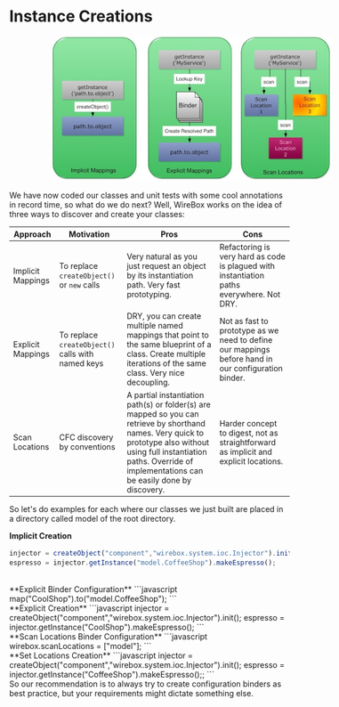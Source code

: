 # Instance Creations

<img src="../images/instance_mappings.jpg" style="margin-left:75px">

We have now coded our classes and unit tests with some cool annotations in record time, so what do we do next? Well, WireBox works on the idea of three ways to discover and create your classes:

| Approach |	Motivation | Pros | Cons |
| -- | -- | -- | -- |
| Implicit Mappings | To replace `createObject()` or `new` calls | Very natural as you just request an object by its instantiation path. Very fast prototyping.  | Refactoring is very hard as code is plagued with instantiation paths everywhere. Not DRY. |
| Explicit Mappings | To replace `createObject()` calls with named keys  | DRY, you can create multiple named mappings that point to the same blueprint of a class. Create multiple iterations of the same class. Very nice decoupling. | Not as fast to prototype as we need to define our mappings before hand in our configuration binder. |
| Scan Locations | CFC discovery by conventions | A partial instantiation path(s) or folder(s) are mapped so you can retrieve by shorthand names. Very quick to prototype also without using full instantiation paths. Override of implementations can be easily done by discovery.  | Harder concept to digest, not as straightforward as implicit and explicit locations. |


So let's do examples for each where our classes we just built are placed in a directory called model of the root directory.

**Implicit Creation**
```javascript
injector = createObject("component","wirebox.system.ioc.Injector").init();
espresso = injector.getInstance("model.CoffeeShop").makeEspresso();

```
<br>
**Explicit Binder Configuration**
```javascript
map("CoolShop").to("model.CoffeeShop");
```
<br>
**Explicit Creation**
```javascript
injector = createObject("component","wirebox.system.ioc.Injector").init();
espresso = injector.getInstance("CoolShop").makeEspresso();
```
<br>
**Scan Locations Binder Configuration**
```javascript
wirebox.scanLocations = ["model"];
```
<br>
**Set Locations Creation**
```javascript
injector = createObject("component","wirebox.system.ioc.Injector").init();
espresso = injector.getInstance("CoffeeShop").makeEspresso();;
```

<br>
So our recommendation is to always try to create configuration binders as best practice, but your requirements might dictate something else.
